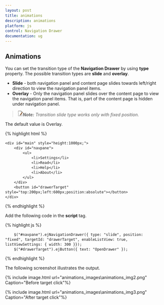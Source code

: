 ```yaml
---
layout: post
title: animations
description: animations
platform: js
control: Navigation Drawer
documentation: ug
---
```


## Animations

You can set the transition type of the **Navigation Drawer** by using **type** property. The possible transition types are **slide** and **overlay**.

* **Slide** - both navigation panel and content page slides towards left/right direction to view the navigation panel items.
* **Overlay** - Only the navigation panel slides over the content page to view the navigation panel items. That is, part of the content page is hidden under navigation panel.

> ![C:\Users\ApoorvahR\Desktop\Note.png](animations_images\animations_img1.png)_**Note:** Transition slide type works only with fixed position._

The default value is Overlay.

{% highlight html %}

    <div id="main" style="height:1000px;">
        <div id="navpane">
            <ul>
                <li>Settings</li>
                <li>Read</li>
                <li>Help</li>
                <li>About</li>
            </ul>
        </div>
        <button id="drawerTarget" style="top:200px;left:600px;position:absolute"></button>
    </div>
 {% endhighlight %}
 
 Add the following code in the **script** tag.
 
 {% highlight js %}
 
        $("#navpane").ejNavigationDrawer({ type: "slide", position: "fixed", targetId: "drawerTarget", enableListView: true, listViewSettings: { width: 300 }});
        $("#drawerTarget").ejButton({ text: "OpenDrawer" });
  
{% endhighlight %}


The following screenshot illustrates the output.

{% include image.html url="animations_images\animations_img2.png" Caption="Before target click"%}

{% include image.html url="animations_images\animations_img3.png" Caption="After target click"%}

